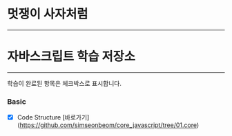 # 멋쟁이 사자처럼

---

# 자바스크립트 학습 저장소

---

학습이 완료된 항목은 체크박스로 표시합니다.

### Basic

- [x] Code Structure [바로가기] (https://github.com/simseonbeom/core_javascript/tree/01.core)
